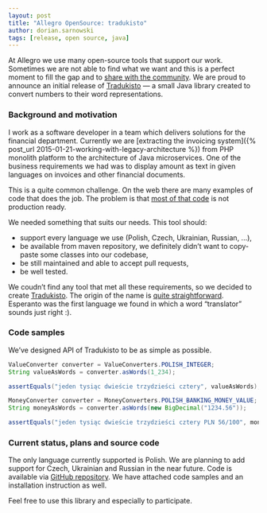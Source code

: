 ```yaml
---
layout: post
title: "Allegro OpenSource: tradukisto"
author: dorian.sarnowski
tags: [release, open source, java]
---
```


At Allegro we use many open-source tools that support our work. Sometimes we are not able to find what we want and this is a perfect moment to fill the gap and
to [share with the community](https://github.com/allegro/). We are proud to announce an initial release of [Tradukisto](https://github.com/allegro/tradukisto) — a small Java library created to
convert numbers to their word representations.

### Background and motivation

I work as a software developer in a team which delivers solutions for the financial department. Currently we are
[extracting the invoicing system]({% post_url 2015-01-21-working-with-legacy-architecture %}) from PHP monolith platform to the architecture of Java
microservices. One of the business requirements we had was to display amount as text in given languages on invoices and other financial documents.

This is a quite common challenge. On the web there are many examples of code that does the job. The problem is that
[most of that code](http://stackoverflow.com/questions/3911966/how-to-convert-number-to-words-in-java) is not production ready.

We needed something that suits our needs. This tool should:

+ support every language we use (Polish, Czech, Ukrainian, Russian, ...),
+ be available from maven repository, we definitely didn’t want to copy-paste some classes into our codebase,
+ be still maintained and able to accept pull requests,
+ be well tested.

We coudn’t find any tool that met all these requirements, so we decided to create [Tradukisto](https://github.com/allegro/tradukisto).
The origin of the name is [quite straightforward](https://translate.google.com/#eo/en/tradukisto).
Esperanto was the first language we found in which a word “translator” sounds just right :).

### Code samples

We’ve designed API of Tradukisto to be as simple as possible.

```java
ValueConverter converter = ValueConverters.POLISH_INTEGER;
String valueAsWords = converter.asWords(1_234);

assertEquals("jeden tysiąc dwieście trzydzieści cztery", valueAsWords);
```

```java
MoneyConverter converter = MoneyConverters.POLISH_BANKING_MONEY_VALUE;
String moneyAsWords = converter.asWords(new BigDecimal("1234.56"));

assertEquals("jeden tysiąc dwieście trzydzieści cztery PLN 56/100", moneyAsWords);
```

### Current status, plans and source code

The only language currently supported is Polish. We are planning to add support for Czech, Ukrainian and Russian in the near future. Code is available
via [GitHub repository](https://github.com/allegro/tradukisto). We have attached code samples and an installation instruction as well.

Feel free to use this library and especially to participate.
